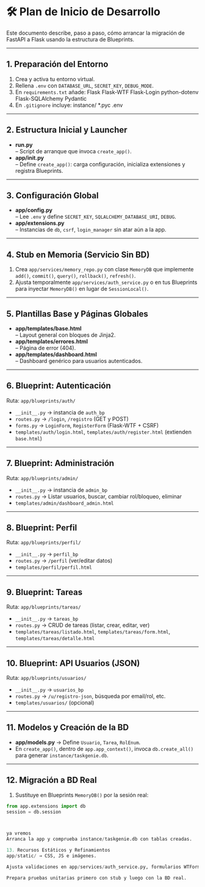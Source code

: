 # 🛠️ Plan de Inicio de Desarrollo

Este documento describe, paso a paso, cómo arrancar la migración de FastAPI a Flask usando la estructura de Blueprints.

---

## 1. Preparación del Entorno

1. Crea y activa tu entorno virtual.
2. Rellena `.env` con `DATABASE_URL`, `SECRET_KEY`, `DEBUG_MODE`.
3. En `requirements.txt` añade: Flask Flask-WTF Flask-Login python-dotenv Flask-SQLAlchemy Pydantic
4. En `.gitignore` incluye: instance/ \*.pyc .env

---

## 2. Estructura Inicial y Launcher

- **run.py**  
  – Script de arranque que invoca `create_app()`.
- **app/**init**.py**  
  – Define `create_app()`: carga configuración, inicializa extensiones y registra Blueprints.

---

## 3. Configuración Global

- **app/config.py**  
  – Lee `.env` y define `SECRET_KEY`, `SQLALCHEMY_DATABASE_URI`, `DEBUG`.
- **app/extensions.py**  
  – Instancias de `db`, `csrf`, `login_manager` sin atar aún a la app.

---

## 4. Stub en Memoria (Servicio Sin BD)

1. Crea `app/services/memory_repo.py` con clase `MemoryDB` que implemente `add()`, `commit()`, `query()`, `rollback()`, `refresh()`.
2. Ajusta temporalmente `app/services/auth_service.py` o en tus Blueprints para inyectar `MemoryDB()` en lugar de `SessionLocal()`.

---

## 5. Plantillas Base y Páginas Globales

- **app/templates/base.html**  
  – Layout general con bloques de Jinja2.
- **app/templates/errores.html**  
  – Página de error (404).
- **app/templates/dashboard.html**  
  – Dashboard genérico para usuarios autenticados.

---

## 6. Blueprint: Autenticación

Ruta: `app/blueprints/auth/`

- `__init__.py` → instancia de `auth_bp`
- `routes.py` → `/login`, `/registro` (GET y POST)
- `forms.py` → `LoginForm`, `RegisterForm` (Flask-WTF + CSRF)
- `templates/auth/login.html`, `templates/auth/register.html` (extienden `base.html`)

---

## 7. Blueprint: Administración

Ruta: `app/blueprints/admin/`

- `__init__.py` → instancia de `admin_bp`
- `routes.py` → Listar usuarios, buscar, cambiar rol/bloqueo, eliminar
- `templates/admin/dashboard_admin.html`

---

## 8. Blueprint: Perfil

Ruta: `app/blueprints/perfil/`

- `__init__.py` → `perfil_bp`
- `routes.py` → `/perfil` (ver/editar datos)
- `templates/perfil/perfil.html`

---

## 9. Blueprint: Tareas

Ruta: `app/blueprints/tareas/`

- `__init__.py` → `tareas_bp`
- `routes.py` → CRUD de tareas (listar, crear, editar, ver)
- `templates/tareas/listado.html`, `templates/tareas/form.html`, `templates/tareas/detalle.html`

---

## 10. Blueprint: API Usuarios (JSON)

Ruta: `app/blueprints/usuarios/`

- `__init__.py` → `usuarios_bp`
- `routes.py` → `/u/registro-json`, búsqueda por email/rol, etc.
- `templates/usuarios/` (opcional)

---

## 11. Modelos y Creación de la BD

- **app/models.py** → Define `Usuario`, `Tarea`, `RolEnum`.
- En `create_app()`, dentro de `app.app_context()`, invoca `db.create_all()` para generar `instance/taskgenie.db`.

---

## 12. Migración a BD Real

1. Sustituye en Blueprints `MemoryDB()` por la sesión real:

```python
from app.extensions import db
session = db.session



ya vremos
Arranca la app y comprueba instance/taskgenie.db con tablas creadas.

13. Recursos Estáticos y Refinamientos
app/static/ → CSS, JS e imágenes.

Ajusta validaciones en app/services/auth_service.py, formularios WTForms y plantillas Jinja2.

Prepara pruebas unitarias primero con stub y luego con la BD real.
```
